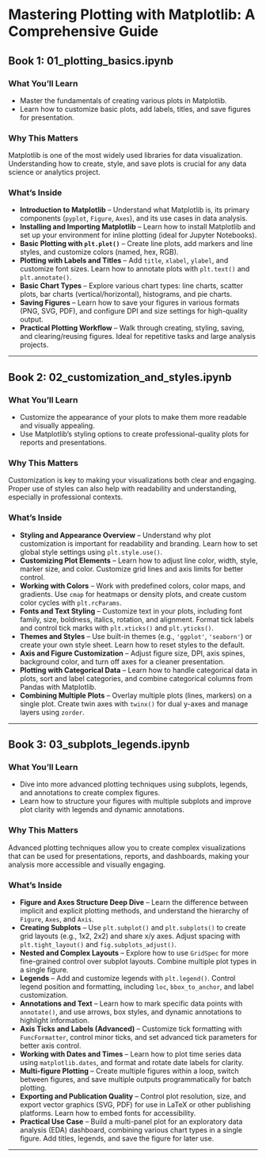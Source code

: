 # **Mastering Plotting with Matplotlib: A Comprehensive Guide**

## **Book 1: 01_plotting_basics.ipynb**

### **What You’ll Learn**
- Master the fundamentals of creating various plots in Matplotlib.
- Learn how to customize basic plots, add labels, titles, and save figures for presentation.

### **Why This Matters**
Matplotlib is one of the most widely used libraries for data visualization. Understanding how to create, style, and save plots is crucial for any data science or analytics project.

### **What’s Inside**
- **Introduction to Matplotlib** – Understand what Matplotlib is, its primary components (`pyplot`, `Figure`, `Axes`), and its use cases in data analysis.
- **Installing and Importing Matplotlib** – Learn how to install Matplotlib and set up your environment for inline plotting (ideal for Jupyter Notebooks).
- **Basic Plotting with `plt.plot()`** – Create line plots, add markers and line styles, and customize colors (named, hex, RGB).
- **Plotting with Labels and Titles** – Add `title`, `xlabel`, `ylabel`, and customize font sizes. Learn how to annotate plots with `plt.text()` and `plt.annotate()`.
- **Basic Chart Types** – Explore various chart types: line charts, scatter plots, bar charts (vertical/horizontal), histograms, and pie charts.
- **Saving Figures** – Learn how to save your figures in various formats (PNG, SVG, PDF), and configure DPI and size settings for high-quality output.
- **Practical Plotting Workflow** – Walk through creating, styling, saving, and clearing/reusing figures. Ideal for repetitive tasks and large analysis projects.

---

## **Book 2: 02_customization_and_styles.ipynb**

### **What You’ll Learn**
- Customize the appearance of your plots to make them more readable and visually appealing.
- Use Matplotlib’s styling options to create professional-quality plots for reports and presentations.

### **Why This Matters**
Customization is key to making your visualizations both clear and engaging. Proper use of styles can also help with readability and understanding, especially in professional contexts.

### **What’s Inside**
- **Styling and Appearance Overview** – Understand why plot customization is important for readability and branding. Learn how to set global style settings using `plt.style.use()`.
- **Customizing Plot Elements** – Learn how to adjust line color, width, style, marker size, and color. Customize grid lines and axis limits for better control.
- **Working with Colors** – Work with predefined colors, color maps, and gradients. Use `cmap` for heatmaps or density plots, and create custom color cycles with `plt.rcParams`.
- **Fonts and Text Styling** – Customize text in your plots, including font family, size, boldness, italics, rotation, and alignment. Format tick labels and control tick marks with `plt.xticks()` and `plt.yticks()`.
- **Themes and Styles** – Use built-in themes (e.g., `'ggplot'`, `'seaborn'`) or create your own style sheet. Learn how to reset styles to the default.
- **Axis and Figure Customization** – Adjust figure size, DPI, axis spines, background color, and turn off axes for a cleaner presentation.
- **Plotting with Categorical Data** – Learn how to handle categorical data in plots, sort and label categories, and combine categorical columns from Pandas with Matplotlib.
- **Combining Multiple Plots** – Overlay multiple plots (lines, markers) on a single plot. Create twin axes with `twinx()` for dual y-axes and manage layers using `zorder`.

---

## **Book 3: 03_subplots_legends.ipynb**

### **What You’ll Learn**
- Dive into more advanced plotting techniques using subplots, legends, and annotations to create complex figures.
- Learn how to structure your figures with multiple subplots and improve plot clarity with legends and dynamic annotations.

### **Why This Matters**
Advanced plotting techniques allow you to create complex visualizations that can be used for presentations, reports, and dashboards, making your analysis more accessible and visually engaging.

### **What’s Inside**
- **Figure and Axes Structure Deep Dive** – Learn the difference between implicit and explicit plotting methods, and understand the hierarchy of `Figure`, `Axes`, and `Axis`.
- **Creating Subplots** – Use `plt.subplot()` and `plt.subplots()` to create grid layouts (e.g., 1x2, 2x2) and share x/y axes. Adjust spacing with `plt.tight_layout()` and `fig.subplots_adjust()`.
- **Nested and Complex Layouts** – Explore how to use `GridSpec` for more fine-grained control over subplot layouts. Combine multiple plot types in a single figure.
- **Legends** – Add and customize legends with `plt.legend()`. Control legend position and formatting, including `loc`, `bbox_to_anchor`, and label customization.
- **Annotations and Text** – Learn how to mark specific data points with `annotate()`, and use arrows, box styles, and dynamic annotations to highlight information.
- **Axis Ticks and Labels (Advanced)** – Customize tick formatting with `FuncFormatter`, control minor ticks, and set advanced tick parameters for better axis control.
- **Working with Dates and Times** – Learn how to plot time series data using `matplotlib.dates`, and format and rotate date labels for clarity.
- **Multi-figure Plotting** – Create multiple figures within a loop, switch between figures, and save multiple outputs programmatically for batch plotting.
- **Exporting and Publication Quality** – Control plot resolution, size, and export vector graphics (SVG, PDF) for use in LaTeX or other publishing platforms. Learn how to embed fonts for accessibility.
- **Practical Use Case** – Build a multi-panel plot for an exploratory data analysis (EDA) dashboard, combining various chart types in a single figure. Add titles, legends, and save the figure for later use.

---
